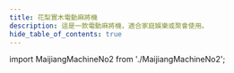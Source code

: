 ```yaml
---
title: 花梨實木電動麻將機
description: 這是一款電動麻將機，適合家庭娛樂或聚會使用。
hide_table_of_contents: true
---
```


import MaijiangMachineNo2 from './MaijiangMachineNo2';



<MaijiangMachineNo2 />

